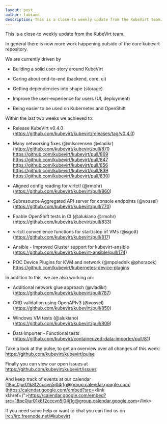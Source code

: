 ```yaml
---
layout: post
author: fabiand
description: This is a close-to weekly update from the KubeVirt team.
---
```

This is a close-to weekly update from the KubeVirt team.

In general there is now more work happening outside of the core kubevirt
repository.

We are currently driven by

-   Building a solid user-story around KubeVirt

-   Caring about end-to-end (backend, core, ui)

-   Getting dependencies into shape (storage)

-   Improve the user-experience for users (UI, deployment)

-   Being easier to be used on Kubernetes and OpenShift

Within the last two weeks we achieved to:

-   Release KubeVirt v0.4.0
    (<https://github.com/kubevirt/kubevirt/releases/tag/v0.4.0>)

-   Many networking fixes (@mlsorensen @vladikr)
    (<https://github.com/kubevirt/kubevirt/pull/870>
    <https://github.com/kubevirt/kubevirt/pull/869>
    <https://github.com/kubevirt/kubevirt/pull/847>
    <https://github.com/kubevirt/kubevirt/pull/856>
    <https://github.com/kubevirt/kubevirt/pull/839>
    <https://github.com/kubevirt/kubevirt/pull/830>)

-   Aligned config reading for virtctl (@rmohr)
    (<https://github.com/kubevirt/kubevirt/pull/860>)

-   Subresource Aggregated API server for console endpoints (@vossel)
    (<https://github.com/kubevirt/kubevirt/pull/770>)

-   Enable OpenShift tests in CI (@alukiano @rmohr)
    (<https://github.com/kubevirt/kubevirt/pull/833>)

-   virtctl convenience functions for start/stop of VMs (@sgott)
    (<https://github.com/kubevirt/kubevirt/pull/817>)

-   Ansible - Improved Gluster support for kubevirt-ansible
    (<https://github.com/kubevirt/kubevirt-ansible/pull/174>)

-   POC Device Plugins for KVM and network (@mpolednik @phoracek)
    <https://github.com/kubevirt/kubernetes-device-plugins>

In addition to this, we are also working on:

-   Additional network glue approach (@vladikr)
    (<https://github.com/kubevirt/kubevirt/pull/787>)

-   CRD validation using OpenAPIv3 (@vossel)
    (<https://github.com/kubevirt/kubevirt/pull/850>)

-   Windows VM tests (@alukiano)
    (<https://github.com/kubevirt/kubevirt/pull/809>)

-   Data importer - Functional tests
    (<https://github.com/kubevirt/containerized-data-importer/pull/81>)

Take a look at the pulse, to get an overview over all changes of this
week: <https://github.com/kubevirt/kubevirt/pulse>

Finally you can view our open issues at
<https://github.com/kubevirt/kubevirt/issues>

And keep track of events at our calendar
[18pc0jur01k8f2cccvn5j04j1g@group.calendar.google.com](https://calendar.google.com/embed?src=<link xl:href=)"&gt;https://calendar.google.com/embed?src=<18pc0jur01k8f2cccvn5j04j1g@group.calendar.google.com>&lt;/link&gt;

If you need some help or want to chat you can find us on
<irc://irc.freenode.net/#kubevirt>
